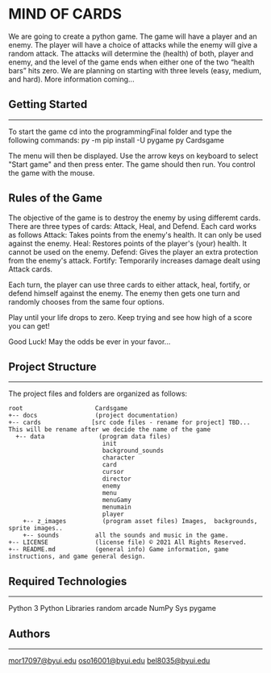 # MIND OF CARDS 
We are going to create a python game. The game will have a player and an enemy. The player will have a choice of attacks while the enemy will give a random attack. The attacks will determine the (health) of both, player and enemy, and the level of the game ends when either one of the two “health bars” hits zero. We are planning on starting with three levels (easy, medium, and hard).
More information coming...

## Getting Started
---
To start the game cd into the programmingFinal folder and type the following commands:
  py -m pip install -U pygame
  py Cardsgame

  The menu will then  be displayed. Use the arrow keys on keyboard to select "Start game" and then press enter. The game should then run. 
  You control the game with the mouse. 


## Rules of the Game

The objective of the game is to destroy the enemy by using differemt cards.
There are three types of cards: Attack, Heal, and Defend. 
Each card works as follows
Attack: Takes points from the enemy's health. It can only be used against the enemy.
Heal: Restores points of the player's (your) health. It cannot be used on the enemy.
Defend: Gives the player an extra protection from the enemy's attack. 
Fortify: Temporarily increases damage dealt using Attack cards.

Each turn, the player can use three cards to either attack, heal, fortify, or defend himself against the enemy. The enemy then gets one turn
and randomly chooses from the same four options. 

Play until your life drops to zero. Keep trying and see how high of a score you can get!

Good Luck! May the odds be ever in your favor...

## Project Structure
---
The project files and folders are organized as follows:
```
root                    Cardsgame
+-- docs                (project documentation)
+-- cards              [src code files - rename for project] TBD... This will be rename after we decide the name of the game
  +-- data               (program data files)
                          init
                          background_sounds
                          character
                          card
                          cursor
                          director
                          enemy
                          menu
                          menuGamy
                          menumain
                          player   
    +-- z_images          (program asset files) Images,  backgrounds, sprite images..
    +-- sounds          all the sounds and music in the game.
+-- LICENSE             (license file) © 2021 All Rights Reserved.
+-- README.md           (general info) Game information, game instructions, and game general design.
```

## Required Technologies
---
Python 3
Python Libraries 
  random
  arcade
  NumPy
  Sys
  pygame


## Authors
---
mor17097@byui.edu
oso16001@byui.edu
bel8035@byui.edu
